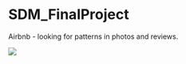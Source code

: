 # SDM_FinalProject
Airbnb - looking for patterns in photos and reviews.

<div class='tableauPlaceholder' id='viz1596091713810' style='position: relative'><noscript><a href='https:&#47;&#47;blog.the3vs.net'><img alt=' ' src='https:&#47;&#47;public.tableau.com&#47;static&#47;images&#47;RK&#47;RKJWSWBXH&#47;1_rss.png' style='border: none' /></a></noscript><object class='tableauViz'  style='display:none;'><param name='host_url' value='https%3A%2F%2Fpublic.tableau.com%2F' /> <param name='embed_code_version' value='3' /> <param name='path' value='shared&#47;RKJWSWBXH' /> <param name='toolbar' value='yes' /><param name='static_image' value='https:&#47;&#47;public.tableau.com&#47;static&#47;images&#47;RK&#47;RKJWSWBXH&#47;1.png' /> <param name='animate_transition' value='yes' /><param name='display_static_image' value='yes' /><param name='display_spinner' value='yes' /><param name='display_overlay' value='yes' /><param name='display_count' value='yes' /><param name='language' value='en' /><param name='filter' value='publish=yes' /></object></div>                <script type='text/javascript'>                    var divElement = document.getElementById('viz1596091713810');                    var vizElement = divElement.getElementsByTagName('object')[0];                    if ( divElement.offsetWidth > 800 ) { vizElement.style.width='100%';vizElement.style.height=(divElement.offsetWidth*0.75)+'px';} else if ( divElement.offsetWidth > 500 ) { vizElement.style.width='100%';vizElement.style.height=(divElement.offsetWidth*0.75)+'px';} else { vizElement.style.width='100%';vizElement.style.height='2577px';}                     var scriptElement = document.createElement('script');                    scriptElement.src = 'https://public.tableau.com/javascripts/api/viz_v1.js';                    vizElement.parentNode.insertBefore(scriptElement, vizElement);                </script>
